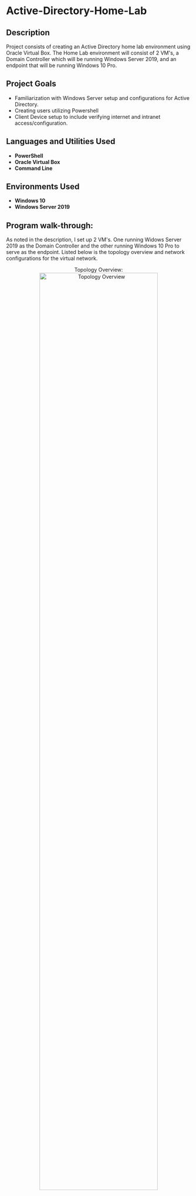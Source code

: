 <h1>Active-Directory-Home-Lab</h1>



<h2>Description</h2>
Project consists of creating an Active Directory home lab environment using Oracle Virtual Box. The Home Lab environment will consist of 2 VM's, a Domain Controller which will be running Windows Server 2019, and an endpoint that will be running Windows 10 Pro.

<h2>Project Goals</h2>

- Familiarization with Windows Server setup and configurations for Active Directory.
- Creating users utilizing Powershell
- Client Device setup to include verifying internet and intranet access/configuration.

<h2>Languages and Utilities Used</h2>

- <b>PowerShell</b> 
- <b>Oracle Virtual Box</b>
- <b>Command Line</b>

<h2>Environments Used </h2>

- <b>Windows 10</b>
- <b>Windows Server 2019 </b>

<h2>Program walk-through:</h2>
As noted in the description, I set up 2 VM's. One running Widows Server 2019 as the Domain Controller and the other running Windows 10 Pro to serve as the endpoint. Listed below is the topology overview and network configurations for the virtual network.
<p align="center">
Topology Overview: <br/>
<img src="https://i.imgur.com/Zo9JUqT.png" height="80%" width="80%" alt="Topology Overview"/>
<br />
<br />





<!--
 ```diff
- text in red
+ text in green
! text in orange
# text in gray
@@ text in purple (and bold)@@
```
--!>
